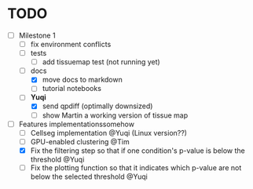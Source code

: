 # TODO

- [ ] Milestone 1
    - [ ] fix environment conflicts
    - [ ] tests
        - [ ] add tissuemap test (not running yet)
    - [ ] docs
        - [x] move docs to markdown
        - [ ] tutorial notebooks
    - [ ] **Yuqi**
        - [x] send qpdiff (optimally downsized)
        - [ ] show Martin a working version of tissue map

- [ ] Features implementationssomehow
    - [ ] Cellseg implementation @Yuqi (Linux version??)
    - [ ] GPU-enabled clustering @Tim
    - [x] Fix the filtering step so that if one condition's p-value is
            below the threshold @Yuqi
    - [ ] Fix the plotting function so that it indicates which p-value
            are not below the selected threshold @Yuqi

